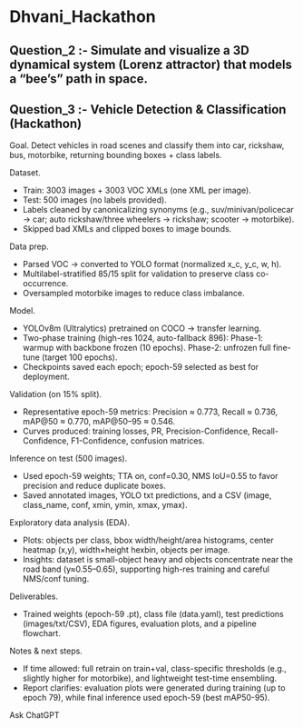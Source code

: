 # Dhvani_Hackathon



## Question_2 :- Simulate and visualize a 3D dynamical system (Lorenz attractor) that models a “bee’s” path in space.

## Question_3 :- Vehicle Detection & Classification (Hackathon)
Goal. Detect vehicles in road scenes and classify them into car, rickshaw, bus, motorbike, returning bounding boxes + class labels.

Dataset.
 - Train: 3003 images + 3003 VOC XMLs (one XML per image).
 - Test: 500 images (no labels provided).
 - Labels cleaned by canonicalizing synonyms (e.g., suv/minivan/policecar → car; auto rickshaw/three wheelers → rickshaw; scooter → motorbike).
 - Skipped bad XMLs and clipped boxes to image bounds.

Data prep.
 - Parsed VOC → converted to YOLO format (normalized x_c, y_c, w, h).
 - Multilabel-stratified 85/15 split for validation to preserve class co-occurrence.
 - Oversampled motorbike images to reduce class imbalance.

Model.
 - YOLOv8m (Ultralytics) pretrained on COCO → transfer learning.
 - Two-phase training (high-res 1024, auto-fallback 896):
     Phase-1: warmup with backbone frozen (10 epochs).
     Phase-2: unfrozen full fine-tune (target 100 epochs).
 - Checkpoints saved each epoch; epoch-59 selected as best for deployment.

Validation (on 15% split).
 - Representative epoch-59 metrics: Precision ≈ 0.773, Recall ≈ 0.736, mAP@50 ≈ 0.770, mAP@50–95 ≈ 0.546.
 - Curves produced: training losses, PR, Precision-Confidence, Recall-Confidence, F1-Confidence, confusion matrices.

Inference on test (500 images).
 - Used epoch-59 weights; TTA on, conf=0.30, NMS IoU=0.55 to favor precision and reduce duplicate boxes.
 - Saved annotated images, YOLO txt predictions, and a CSV (image, class_name, conf, xmin, ymin, xmax, ymax).

Exploratory data analysis (EDA).
 - Plots: objects per class, bbox width/height/area histograms, center heatmap (x,y), width×height hexbin, objects per image.
 - Insights: dataset is small-object heavy and objects concentrate near the road band (y≈0.55–0.65), supporting high-res training and careful NMS/conf tuning.

Deliverables.
 - Trained weights (epoch-59 .pt), class file (data.yaml), test predictions (images/txt/CSV), EDA figures, evaluation plots, and a pipeline flowchart.

Notes & next steps.
 - If time allowed: full retrain on train+val, class-specific thresholds (e.g., slightly higher for motorbike), and lightweight test-time ensembling.
 - Report clarifies: evaluation plots were generated during training (up to epoch 79), while final inference used epoch-59 (best mAP50-95).









Ask ChatGPT

